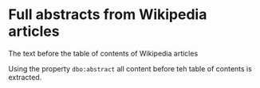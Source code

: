 # Full abstracts from Wikipedia articles
The text before the table of contents of Wikipedia articles

Using the property `dbo:abstract` all content before teh table of contents is extracted. 
